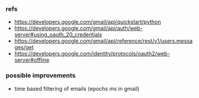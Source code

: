 ### refs

- https://developers.google.com/gmail/api/quickstart/python
- https://developers.google.com/gmail/api/auth/web-server#using_oauth_20_credentials
- https://developers.google.com/gmail/api/reference/rest/v1/users.messages/get
- https://developers.google.com/identity/protocols/oauth2/web-server#offline

### possible improvements

- time based filtering of emails (epochs ms in gmail)